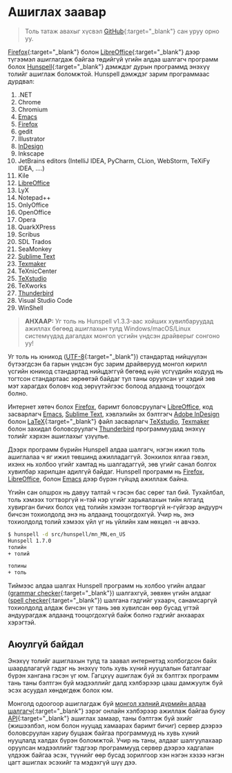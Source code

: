 # Ашиглах заавар

> Толь татаж авахыг хүсвэл [GitHub](https://github.com/bataak/dict-mn){:target="_blank"} сан уруу орно уу.

[Firefox](https://www.mozilla.org/en-US/firefox/new/){:target="_blank"} болон [LibreOffice](https://www.libreoffice.org/){:target="_blank"} дээр түгээмэл ашиглагдаж байгаа төдийгүй үгийн алдаа шалгагч программ болох [Hunspell](http://hunspell.github.io/){:target="_blank"} дэмждэг дурын программд энэхүү толийг ашиглаж боломжтой. Hunspell дэмждэг зарим программаас дурдвал:

1. .NET
1. Chrome
1. Chromium
1. [Emacs](emacs.html)
1. [Firefox](firefox.html)
1. gedit
1. Illustrator
1. [InDesign](indesign.html)
1. Inkscape
1. JetBrains editors (IntelliJ IDEA, PyCharm, CLion, WebStorm, TeXiFy IDEA, ….)
1. Kile
1. [LibreOffice](libreoffice.html)
1. LyX
1. Notepad++
1. OnlyOffice
1. OpenOffice
1. Opera
1. QuarkXPress
1. Scribus
1. SDL Trados
1. SeaMonkey
1. [Sublime Text](sublime.html)
1. [Texmaker](texmaker.html)
1. TeXnicCenter
1. [TeXstudio](texstudio.html)
1. TeXworks
1. [Thunderbird](thunderbird.html)
1. Visual Studio Code
1. WinShell

> **АНХААР:** Уг толь нь Hunspell v1.3.3-аас хойших хувилбаруудад ажиллах бөгөөд ашиглахын тулд Windows/macOS/Linux системүүдэд дагалдах монгол үсгийн үндсэн драйверыг сонгоно уу!

Уг толь нь юникод ([UTF-8](https://en.wikipedia.org/wiki/Cyrillic_script_in_Unicode){:target="_blank"}) стандартад нийцүүлэн бүтээгдсэн ба гарын үндсэн бус зарим драйверууд монгол кирилл үсгийн юникод стандартад нийцдэггүй бөгөөд `өүйё` үсгүүдийн кодууд нь тогтсон стандартаас зөрөөтэй байдаг тул таны оруулсан үг хэдий зөв мэт харагдах боловч код зөрүүтэйгээс болоод алдаанд тооцогдох болно.

Интернет хөтөч болох [Firefox](firefox.html), баримт боловсруулагч [LibreOffice](libreoffice.html), код засварлагч [Emacs](emacs.html), [Sublime Text](sublime.html), хэвлэлийн эх бэлтгэгч [Adobe InDesign](indesign.html) болон [LaTeX](https://mn.wikipedia.org/wiki/LaTeX){:target="_blank"} файл засварлагч [TeXstudio](texstudio.html), [Texmaker](texmaker.html) болон захидал боловсруулагч [Thunderbird](thunderbird.html) программуудад энэхүү толийг хэрхэн ашиглахыг үзүүлье.

Дээрх программ бүрийн Hunspell алдаа шалгагч, нэгэн ижил толь ашиглалаа ч яг ижил төвшинд ажилладаггүй. Зонхилох ялгаа гэвэл, ихэнх нь холбоо үгийг хамтад нь шалгадаггүй, зөв үгийг санал болгох хувилбар харилцан адилгүй байдаг. Hunspell программ нь [Firefox](firefox.html), [LibreOffice](libreoffice.html), болон [Emacs](emacs.html) дээр бүрэн гүйцэд ажиллаж байна.

Үгийн сан олшрох нь давуу талтай ч гэсэн бас сөрөг тал бий. Тухайлбал, толь хэмээх тогтворгүй н-тэй нэр үгийг харьяалахын тийн ялгалд хувирган бичих болох үед толийн хэмээн тогтворгүй н-гүйгээр андуурч бичсэн тохиолдолд энэ нь алдаанд тооцогдохгүй. Учир нь, энэ тохиолдолд толий хэмээх үйл үг нь үйлийн хам нөхцөл -н авчээ.

```bash
$ hunspell -d src/hunspell/mn_MN,en_US
Hunspell 1.7.0
толийн
+ толий

толины
+ толь
```

Тиймээс алдаа шалгах Hunspell программ нь холбоо үгийн алдааг ([grammar checker](https://en.wikipedia.org/wiki/Grammar_checker){:target="_blank"}) шалгахгүй, зөвхөн үгийн алдааг ([spell checker](https://en.wikipedia.org/wiki/Spell_checker){:target="_blank"}) шалгана гэдгийг ухаарч, санамсаргүй тохиолдолд алдаж бичсэн үг тань зөв хувилсан өөр бусад үгтэй андуурагдаж алдаанд тооцогдохгүй байж болно гэдгийг анхаарах хэрэгтэй.

## Аюулгүй байдал

Энэхүү толийг ашиглахын тулд та заавал интернетэд холбогдсон байх шаардлагагүй гэдэг нь энэхүү толь хувь хүний нууцлалын баталгааг бүрэн хангана гэсэн үг юм. Гагцхүү ашиглаж буй эх бэлтгэх программ тань таны бэлтгэн буй мэдээллийг далд хэлбэрээр цааш дамжуулж буй эсэх асуудал хөндөгдөж болох юм.

Монголд одоогоор ашиглагдаж буй [монгол хэлний дүрмийн алдаа шалгагч](http://spellcheck.gov.mn/){:target="_blank"} зэрэг онлайн хэлбэрээр ажиллаж байгаа буюу [API](https://en.wikipedia.org/wiki/API){:target="_blank"} ашиглах замаар, таны бэлтгэж буй эхийг (жишээлбэл, ном болон нууцад хамаарах баримт бичиг) сервер дээрээ боловсруулан хариу буцааж байгаа программууд нь хувь хүний нууцлалд халдах бүрэн боломжтой. Учир нь таны, алдааг шалгуулахаар оруулсан мэдээллийг тэдгээр программууд сервер дээрээ хадгалан үлдээж байгаа эсэх, түүнийг өөр бусад зорилгоор хэн нэгэн хэзээ нэгэн цагт ашиглах эсэхийг та мэдэхгүй шүү дээ.
